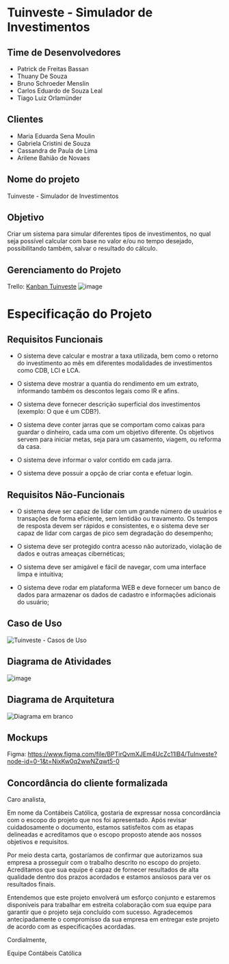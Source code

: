 # Tuinveste - Simulador de Investimentos

## Time de Desenvolvedores
- Patrick de Freitas Bassan
- Thuany De Souza
- Bruno Schroeder Menslin
- Carlos Eduardo de Souza Leal
- Tiago Luiz Orlamünder

## Clientes
- Maria Eduarda Sena Moulin
- Gabriela Cristini de Souza
- Cassandra de Paula de Lima
- Arilene Bahião de Novaes

## Nome do projeto
Tuinveste - Simulador de Investimentos

## Objetivo
Criar um sistema para simular diferentes tipos de investimentos, no qual seja possível calcular com base no valor e/ou no tempo desejado, possibilitando também, salvar o resultado do cálculo.

## Gerenciamento do Projeto
Trello: [Kanban Tuinveste](https://trello.com/b/yFJ4mpMA/kanban-tuinveste)
![image](https://github.com/tiagoorlamunder/tuinveste/assets/61787168/51fdcf19-5c1c-464a-8e5f-79d7b7a6f980)

# Especificação do Projeto

## Requisitos Funcionais

- O sistema deve calcular e mostrar a taxa utilizada, bem como o retorno do investimento ao mês em diferentes modalidades de investimentos como CDB, LCI e LCA.

- O sistema deve mostrar a quantia do rendimento em um extrato, informando também os descontos legais como IR e afins.

- O sistema deve fornecer descrição superficial dos investimentos (exemplo: O que é um CDB?).

- O sistema deve conter jarras que se comportam como caixas para guardar o dinheiro, cada uma com um objetivo diferente. Os objetivos servem para iniciar metas, seja para um casamento, viagem, ou reforma da casa.

- O sistema deve informar o valor contido em cada jarra.

- O sistema deve possuir a opção de criar conta e efetuar login.

## Requisitos Não-Funcionais

- O sistema deve ser capaz de lidar com um grande número de usuários e transações de forma eficiente, sem lentidão ou travamento. Os tempos de resposta devem ser rápidos e consistentes, e o sistema deve ser capaz de lidar com cargas de pico sem degradação do desempenho;

- O sistema deve ser protegido contra acesso não autorizado, violação de dados e outras ameaças cibernéticas;

- O sistema deve ser amigável e fácil de navegar, com uma interface limpa e intuitiva;

- O sistema deve rodar em plataforma WEB e deve fornecer um banco de dados para armazenar os dados de cadastro e informações adicionais do usuário;

## Caso de Uso

![Tuinveste - Casos de Uso](https://github.com/tiagoorlamunder/tuinveste/assets/61787168/1a3493f7-818a-4258-96b5-041d6d15d347)

## Diagrama de Atividades

![image](https://user-images.githubusercontent.com/61787168/234136106-76d0bb01-df00-4f90-9f9c-a7b84982f0f7.png)

## Diagrama de Arquitetura

![Diagrama em branco](https://github.com/tiagoorlamunder/tuinveste/assets/61787168/feb3b734-f8ff-41a3-bd33-5c00c0e93116)

## Mockups

Figma: https://www.figma.com/file/BPTirQvmXJEm4UcZc11lB4/TuInveste?node-id=0-1&t=NixKw0q2wwNZqwt5-0


## Concordância do cliente formalizada

Caro analista,

Em nome da Contábeis Católica, gostaria de expressar nossa concordância com o escopo do projeto que nos foi apresentado. Após revisar cuidadosamente o documento, estamos satisfeitos com as etapas delineadas e acreditamos que o escopo proposto atende aos nossos objetivos e requisitos.

Por meio desta carta, gostaríamos de confirmar que autorizamos sua empresa a prosseguir com o trabalho descrito no escopo do projeto. Acreditamos que sua equipe é capaz de fornecer resultados de alta qualidade dentro dos prazos acordados e estamos ansiosos para ver os resultados finais.

Entendemos que este projeto envolverá um esforço conjunto e estaremos disponíveis para trabalhar em estreita colaboração com sua equipe para garantir que o projeto seja concluído com sucesso. Agradecemos antecipadamente o compromisso da sua empresa em entregar este projeto de acordo com as especificações acordadas.

Cordialmente,

Equipe Contábeis Católica
